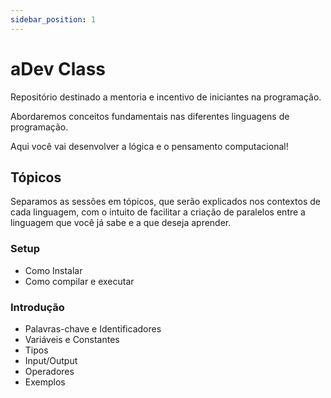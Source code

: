 ```yaml
---
sidebar_position: 1
---
```


# aDev Class

Repositório destinado a mentoria e incentivo de iniciantes na programação.

Abordaremos conceitos fundamentais nas diferentes linguagens de programação.

Aqui você vai desenvolver a lógica e o pensamento computacional!

## Tópicos

Separamos as sessões em tópicos, que serão explicados nos contextos de cada linguagem, com o intuito de facilitar
a criação de paralelos entre a linguagem que você já sabe e a que deseja aprender.

### Setup

- Como Instalar
- Como compilar e executar

### Introdução

- Palavras-chave e Identificadores
- Variáveis e Constantes
- Tipos
- Input/Output
- Operadores
- Exemplos
